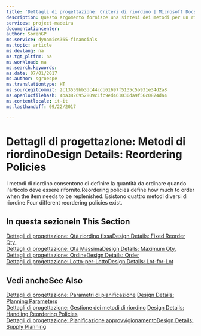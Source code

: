 ```yaml
---
title: 'Dettagli di progettazione: Criteri di riordino | Microsoft Docs'
description: Questo argomento fornisce una sintesi dei metodi per un rifornimento articoli.
services: project-madeira
documentationcenter: 
author: SorenGP
ms.service: dynamics365-financials
ms.topic: article
ms.devlang: na
ms.tgt_pltfrm: na
ms.workload: na
ms.search.keywords: 
ms.date: 07/01/2017
ms.author: sgroespe
ms.translationtype: HT
ms.sourcegitcommit: 2c13559bb3dc44cdb61697f5135c5b931e34d2a8
ms.openlocfilehash: 4ba3826952809c1fc9ed461030da9f56c0874da4
ms.contentlocale: it-it
ms.lasthandoff: 09/22/2017

---
```

# <a name="design-details-reordering-policies"></a><span data-ttu-id="a6700-103">Dettagli di progettazione: Metodi di riordino</span><span class="sxs-lookup"><span data-stu-id="a6700-103">Design Details: Reordering Policies</span></span>
<span data-ttu-id="a6700-104">I metodi di riordino consentono di definire la quantità da ordinare quando l'articolo deve essere rifornito.</span><span class="sxs-lookup"><span data-stu-id="a6700-104">Reordering policies define how much to order when the item needs to be replenished.</span></span> <span data-ttu-id="a6700-105">Esistono quattro metodi diversi di riordine.</span><span class="sxs-lookup"><span data-stu-id="a6700-105">Four different reordering policies exist.</span></span>  

## <a name="in-this-section"></a><span data-ttu-id="a6700-106">In questa sezione</span><span class="sxs-lookup"><span data-stu-id="a6700-106">In This Section</span></span>  
[<span data-ttu-id="a6700-107">Dettagli di progettazione: Qtà riordino fissa</span><span class="sxs-lookup"><span data-stu-id="a6700-107">Design Details: Fixed Reorder Qty.</span></span>](design-details-fixed-reorder-qty.md)  
[<span data-ttu-id="a6700-108">Dettagli di progettazione: Qtà Massima</span><span class="sxs-lookup"><span data-stu-id="a6700-108">Design Details: Maximum Qty.</span></span>](design-details-maximum-qty.md)  
[<span data-ttu-id="a6700-109">Dettagli di progettazione: Ordine</span><span class="sxs-lookup"><span data-stu-id="a6700-109">Design Details: Order</span></span>](design-details-order.md)  
[<span data-ttu-id="a6700-110">Dettagli di progettazione: Lotto-per-Lotto</span><span class="sxs-lookup"><span data-stu-id="a6700-110">Design Details: Lot-for-Lot</span></span>](design-details-lot-for-lot.md)  

## <a name="see-also"></a><span data-ttu-id="a6700-111">Vedi anche</span><span class="sxs-lookup"><span data-stu-id="a6700-111">See Also</span></span>  
<span data-ttu-id="a6700-112">[Dettagli di progettazione: Parametri di pianificazione](design-details-planning-parameters.md) </span><span class="sxs-lookup"><span data-stu-id="a6700-112">[Design Details: Planning Parameters](design-details-planning-parameters.md) </span></span>  
<span data-ttu-id="a6700-113">[Dettagli di progettazione: Gestione dei metodi di riordino](design-details-handling-reordering-policies.md) </span><span class="sxs-lookup"><span data-stu-id="a6700-113">[Design Details: Handling Reordering Policies](design-details-handling-reordering-policies.md) </span></span>  
[<span data-ttu-id="a6700-114">Dettagli di progettazione: Pianificazione approvvigionamento</span><span class="sxs-lookup"><span data-stu-id="a6700-114">Design Details: Supply Planning</span></span>](design-details-supply-planning.md)

